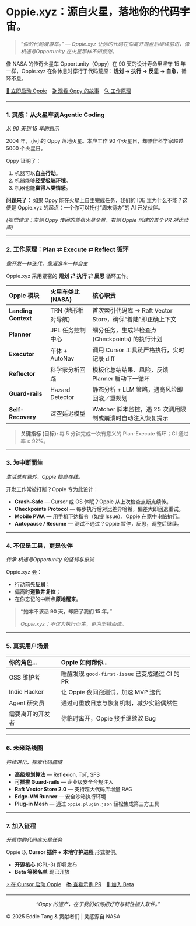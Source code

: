 Oppie.xyz：源自火星，落地你的代码宇宙。
========================================

> *“你的代码漫游车。” — Oppie.xyz 让你的代码在你离开键盘后继续前进，像 机遇号Opportunity 在火星那样不知疲倦。*

像 NASA 的传奇火星车 Opportunity（Oppy）在 90 天的设计寿命里坚守 15 年一样，Oppie.xyz 在你休息时穿行于代码荒原：**规划 → 执行 → 反思 → 自愈**，循环不息。

[🚀 立即启动 Oppie](#) [🎬 观看 Oppy 的故事](#) [🔍 工作原理](#)

---

### 1. 灵感：从火星车到Agentic Coding

*从 90 天到 15 年的启示*

2004 年，小小的 Oppy 落地火星。本应工作 90 个火星日，却陪伴科学家超过 5000 个火星日。

Oppy 证明了：
1.  机器可以**自主行动**。
2.  机器能够**经受极端环境**。
3.  机器也能**赢得人类情感**。

**问题来了：** 如果 Oppy 能在火星上自主完成任务，我们的 IDE 里为什么不能？这便是 Oppie.xyz 的起点：一个你可以托付“周末待办”的 AI 开发伙伴。

*(视觉建议：左侧 Oppy 传回的首张火星全景，右侧 Oppie 创建的首个 PR 对比动画)*

---

### 2. 工作原理：Plan ⇄ Execute ⇄ Reflect 循环

*像开发一样迭代，像漫游车一样自主*

Oppie.xyz 采用紧密的 **规划 ⇄ 执行 ⇄ 反思** 循环工作。

| Oppie 模块          | 火星车类比 (NASA) | 核心职责                                       |
| :------------------ | :---------------- | :--------------------------------------------- |
| **Landing Context** | TRN (地形相对导航)  | 首次索引代码库 → Raft Vector Store，确保“着陆”即正确上下文 |
| **Planner**         | JPL 任务控制中心  | 细分任务，生成带检查点 (Checkpoints) 的执行计划      |
| **Executor**        | 车体 + AutoNav    | 调用 Cursor 工具链严格执行，实时记录 diff             |
| **Reflector**       | 科学家分析回路    | 模板化总结结果、风险，反馈 Planner 启动下一循环         |
| **Guard-rails**     | Hazard Detector   | 静态分析 + LLM 策略，遇高风险即回滚／重规划           |
| **Self-Recovery**   | 深空延迟模型      | Watcher 脚本监控，遇 25 次调用限制或崩溃时自动注入恢复提示 |

> **关键指标 (目标):** 每 5 分钟完成一次有意义的 Plan-Execute 循环；CI 通过率 ≥ 92%。

---

### 3. 为中断而生

*生活总有意外，Oppie 始终在线。*

开发工作常被打断？Oppie 专为此设计：

*   **Crash‑Safe** — Cursor 或 OS 休眠？Oppie 从上次检查点断点续传。
*   **Checkpoints Protocol** — 每步执行后对比差异哈希，偏差大即回退重试。
*   **Mobile PWA** — 用手机下达指令（如提 Issue），Oppie 在家中电脑执行。
*   **Autopause / Resume** — 测试不通过？Oppie 暂停，反思，调整后继续。

---

### 4. 不仅是工具，更是伙伴

*传承 机遇号Opportunity 的坚韧与忠诚*

Oppie.xyz 会：

*   行动前先**反思**；
*   偏离时**道歉并复位**；
*   在你忘记的中断点**原地醒来**。

> **“她本不该活 90 天，却陪了我们 15 年。”**
>
> *Oppie.xyz：不仅为执行而生，更为坚持而造。*

---

### 5. 真实用户场景

| 你的角色...        | Oppie 如何帮你...                             |
| :----------------- | :------------------------------------------ |
| OSS 维护者         | 睡醒发现 `good-first-issue` 已变成通过 CI 的 PR |
| Indie Hacker       | 让 Oppie 夜间跑测试，加速 MVP 迭代             |
| Agent 研究员       | 通过可重放日志与恢复机制，减少实验偶然性         |
| 需要离开的开发者   | 你临时离开，Oppie 接手继续改 Bug              |

---

### 6. 未来路线图

*持续进化，探索代码疆域*

*   **高级规划算法** — Reflexion, ToT, SFS
*   **可插拔 Guard-rails** — 企业级安全合规注入
*   **Raft Vector Store 2.0** — 支持超大代码库增量 RAG
*   **Edge-VM Runner** — 安全沙箱执行环境
*   **Plug-in Mesh** — 通过 `oppie.plugin.json` 轻松集成第三方工具

---

### 7. 加入征程

*开启你的代码库火星任务*

Oppie 以 **Cursor 插件 + 本地守护进程** 形式提供。

*   **开源核心** (GPL-3) 即将发布
*   **Beta 等候名单** 现已开放

[⚡️ 在 Cursor 启动 Oppie](#) [📚 查看示例 PR](#) [📝 加入 Beta](#)

---

<p align="center"><em>“Oppy 的遗产，在于我们如何把好奇与韧性植入软件。”</em></p>

© 2025 Eddie Tang & 贡献者们 | 灵感源自 NASA
